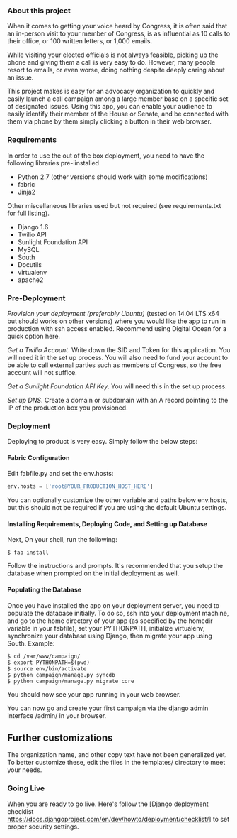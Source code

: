 ### About this project
When it comes to getting your voice heard by Congress, it is often said that an in-person visit to your member of Congress, is as influential as 10 calls to their office, or 100 written letters, or 1,000 emails.  

While visiting your elected officials is not always feasible, picking up the phone and giving them a call is very easy to do.  However, many people resort to emails, or even worse, doing nothing despite deeply caring about an issue.

This project makes is easy for an advocacy organization to quickly and easily launch a call campaign among a large member base on a specific set of designated issues.  Using this app, you can enable your audience to easily identify their member of the House or Senate, and be connected with them via phone by them simply clicking a button in their web browser.

### Requirements
In order to use the out of the box deployment, you need to have the following libraries pre-iinstalled
* Python 2.7 (other versions should work with some modifications)
* fabric
* Jinja2

Other miscellaneous libraries used but not required (see requirements.txt for full listing).  
* Django 1.6
* Twilio API
* Sunlight Foundation API
* MySQL
* South
* Docutils
* virtualenv
* apache2

### Pre-Deployment

*Provision your deployment (preferably Ubuntu)* (tested on 14.04 LTS x64 but should works on other versions) where you would like the app to run in production with ssh access enabled. Recommend using Digital Ocean for a quick option here.

*Get a Twilio Account*. Write down the SID and Token for this application.  You will need it in the set up process.  You will also need to fund your account to be able to call external parties such as members of Congress, so the free account will not suffice.

*Get a Sunlight Foundation API Key*.  You will need this in the set up process.

*Set up DNS*.  Create a domain or subdomain with an A record pointing to the IP of the production box you provisioned.

### Deployment
Deploying to product is very easy. Simply follow the below steps:

#### Fabric Configuration
Edit fabfile.py and set the env.hosts:
```python
env.hosts = ['root@YOUR_PRODUCTION_HOST_HERE']
```
You can optionally customize the other variable and paths below env.hosts, but this should not be required if you are using the default Ubuntu settings.

#### Installing Requirements, Deploying Code, and Setting up Database
Next, On your shell, run the following:
```shell
$ fab install
```
Follow the instructions and prompts.  It's recommended that you setup the database when prompted on the initial deployment as well.

#### Populating the Database
Once you have installed the app on your deployment server, you need to populate the database initially. To do so, ssh into your deployment machine, and go to the home directory of your app (as specified by the homedir variable in your fabfile), set your PYTHONPATH, initialize virtualenv, synchronize your database using Django, then migrate your app using South.  Example:
```shell
$ cd /var/www/campaign/
$ export PYTHONPATH=$(pwd)
$ source env/bin/activate
$ python campaign/manage.py syncdb
$ python campaign/manage.py migrate core
```

You should now see your app running in your web browser.

You can now go and create your first campaign via the django admin interface /admin/ in your browser.

## Further customizations
The organization name, and other copy text have not been generalized yet.  To better customize these, edit the files in the templates/ directory to meet your needs.

### Going Live
When you are ready to go live. Here's follow the [Django deployment checklist https://docs.djangoproject.com/en/dev/howto/deployment/checklist/] to set proper security settings.
